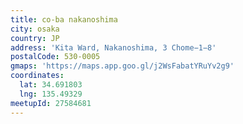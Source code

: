 ```yaml
---
title: co-ba nakanoshima
city: osaka
country: JP
address: 'Kita Ward, Nakanoshima, 3 Chome−1−8'
postalCode: 530-0005
gmaps: 'https://maps.app.goo.gl/j2WsFabatYRuYv2g9'
coordinates:
  lat: 34.691803
  lng: 135.49329
meetupId: 27584681
---
```


